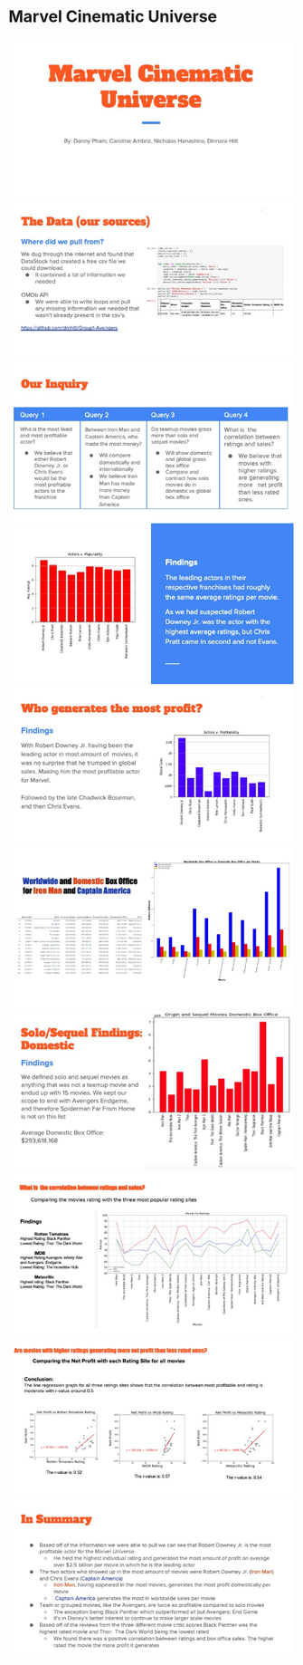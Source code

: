 # Marvel Cinematic Universe


<img src="https://github.com/dmhitt/Group1-Avengers/blob/main/Resources%20/Marvel-Presentation/Slide1.jpeg">
<img src="https://github.com/dmhitt/Group1-Avengers/blob/main/Resources%20/Marvel-Presentation/Slide5.jpeg">
<img src="https://github.com/dmhitt/Group1-Avengers/blob/main/Resources%20/Marvel-Presentation/Slide3.jpeg">
<img src="https://github.com/dmhitt/Group1-Avengers/blob/main/Resources%20/Marvel-Presentation/Slide6.jpeg">
<img src="https://github.com/dmhitt/Group1-Avengers/blob/main/Resources%20/Marvel-Presentation/Slide7.jpeg">
<img src="https://github.com/dmhitt/Group1-Avengers/blob/main/Resources%20/Marvel-Presentation/Slide8.jpeg">
<img src="https://github.com/dmhitt/Group1-Avengers/blob/main/Resources%20/Marvel-Presentation/Slide12.jpeg">
<img src="https://github.com/dmhitt/Group1-Avengers/blob/main/Resources%20/Marvel-Presentation/Slide17.jpeg">
<img src="https://github.com/dmhitt/Group1-Avengers/blob/main/Resources%20/Marvel-Presentation/Slide19.jpeg">
<img src="https://github.com/dmhitt/Group1-Avengers/blob/main/Resources%20/Marvel-Presentation/Slide21.jpeg">


